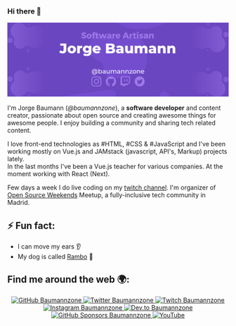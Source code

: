 ### Hi there 👋

![Jorge Baumann - @baumannzone ](https://raw.githubusercontent.com/baumannzone/baumannzone/master/gh.png)

I'm Jorge Baumann (_@baumannzone_), a **software developer** and content creator, passionate about open source and creating awesome things for awesome people.
I enjoy building a community and sharing tech related content.  

I love front-end technologies as #HTML, #CSS & #JavaScript and I've been working mostly on Vue.js and JAMstack (javascript, API's, Markup) projects lately.  
In the last months I've been a Vue.js teacher for various companies. At the moment working with React (Next).

Few days a week I do live coding on my [twitch channel](https://twitch.tv/baumannzone). I'm organizer of [Open Source Weekends](https://twitter.com/os_weekends) Meetup, a fully-inclusive tech community in Madrid.

## ⚡ Fun fact:
- I can move my ears 👂
- My dog is called [Rambo](https://www.youtube.com/channel/UCTTj5ztXnGeDRPFVsBp7VMA) 🐶

## Find me around the web 🌍:
<p align="center">
    <a href="https://github.com/baumannzone">
        <img src="https://img.shields.io/github/followers/baumannzone.svg?label=GitHub&style=social" alt="GitHub Baumannzone">
    </a>
    <a href="https://twitter.com/baumannzone">
        <img src="https://img.shields.io/twitter/follow/baumannzone?label=Twitter&style=social" alt="Twitter Baumannzone">
    </a>
    <a href="https://twitch.tv/baumannzone">
        <img src="https://img.shields.io/badge/Twitch--_.svg?label=Twitch&style=social&logo=twitch" alt="Twitch Baumannzone">
    </a>
    <a href="https://instagram.com/baumannzone">
        <img src="https://img.shields.io/badge/Instagram--_.svg?label=Instagram&style=social&logo=instagram" alt="Instagram Baumannzone">
    </a>
    <a href="https://dev.to/baumannzone">
        <img src="https://img.shields.io/badge/DEV--_.svg?style=social&logo=dev.to" alt="Dev.to Baumannzone">
    </a>
    <a href="https://github.com/sponsors/baumannzone">
        <img src="https://img.shields.io/badge/GitHub_Sponsors--_.svg?style=social&logo=github&logoColor=EA4AAA" alt="GitHub Sponsors Baumannzone">
    </a>
    <a href="https://www.youtube.com/channel/UCTTj5ztXnGeDRPFVsBp7VMA">
        <img src="https://img.shields.io/badge/Youtube--_.svg?style=social&logo=youtube" alt="YouTube">
    </a>
</p>
